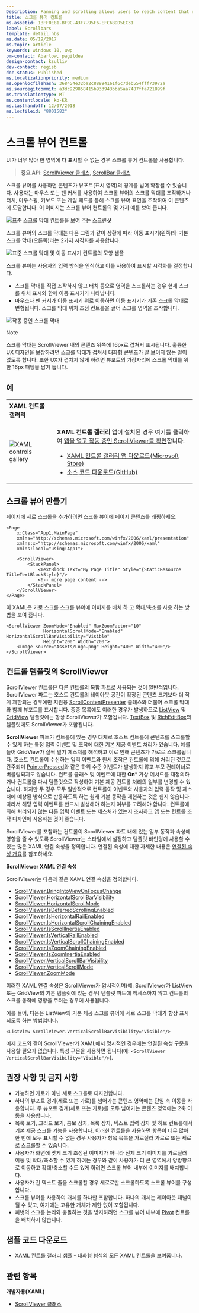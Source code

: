 ```yaml
---
Description: Panning and scrolling allows users to reach content that extends beyond the bounds of the screen.
title: 스크롤 뷰어 컨트롤
ms.assetid: 1BFF0E81-BF9C-43F7-95F6-EFC6BDD5EC31
label: Scrollbars
template: detail.hbs
ms.date: 05/19/2017
ms.topic: article
keywords: windows 10, uwp
pm-contact: Abarlow, pagildea
design-contact: ksulliv
dev-contact: regisb
doc-status: Published
ms.localizationpriority: medium
ms.openlocfilehash: 368454e32ba2c88994161f6c7deb554fff73972a
ms.sourcegitcommit: a3dc929858415b933943bba5aa7487ffa721899f
ms.translationtype: MT
ms.contentlocale: ko-KR
ms.lasthandoff: 12/07/2018
ms.locfileid: "8801582"
---
```

# <a name="scroll-viewer-controls"></a>스크롤 뷰어 컨트롤



UI가 너무 많아 한 영역에 다 표시할 수 없는 경우 스크롤 뷰어 컨트롤을 사용합니다.

> **중요 API**: [ScrollViewer 클래스](https://msdn.microsoft.com/library/windows/apps/br209527), [ScrollBar 클래스](https://msdn.microsoft.com/library/windows/apps/windows.ui.xaml.controls.primitives.scrollbar.aspx)

스크롤 뷰어를 사용하면 콘텐츠가 뷰포트(표시 영역)의 경계를 넘어 확장될 수 있습니다. 사용자는 마우스 또는 펜 커서를 사용하여 스크롤 뷰어의 스크롤 막대를 조작하거나 터치, 마우스휠, 키보드 또는 게임 패드를 통해 스크롤 뷰어 표면을 조작하여 이 콘텐츠에 도달합니다. 이 이미지는 스크롤 뷰어 컨트롤의 몇 가지 예를 보여 줍니다.

![표준 스크롤 막대 컨트롤을 보여 주는 스크린샷](images/ScrollBar_Standard.jpg)

스크롤 뷰어의 스크롤 막대는 다음 그림과 같이 상황에 따라 이동 표시기(왼쪽)와 기본 스크롤 막대(오른쪽)라는 2가지 시각화를 사용합니다.

![표준 스크롤 막대 및 이동 표시기 컨트롤의 모양 샘플](images/SCROLLBAR.png)

스크롤 뷰어는 사용자의 입력 방식을 인식하고 이를 사용하여 표시할 시각화를 결정합니다.

* 스크롤 막대를 직접 조작하지 않고 터치 등으로 영역을 스크롤하는 경우 현재 스크롤 위치 표시와 함께 이동 표시기가 나타납니다.
* 마우스나 펜 커서가 이동 표시기 위로 이동하면 이동 표시기가 기존 스크롤 막대로 변형됩니다.  스크롤 막대 위치 조정 컨트롤을 끌어 스크롤 영역을 조작합니다.

<!--
<div class="microsoft-internal-note">
See complete redlines in [UNI]http://uni/DesignDepot.FrontEnd/#/ProductNav/3378/0/dv/?t=Windows|Controls|ScrollControls&f=RS2
</div>
-->

![작동 중인 스크롤 막대](images/conscious-scroll.gif)

> [!NOTE]
> 스크롤 막대는 ScrollViewer 내의 콘텐츠 위쪽에 16px로 겹쳐서 표시됩니다. 훌륭한 UX 디자인을 보장하려면 스크롤 막대가 겹쳐서 대화형 콘텐츠가 잘 보이지 않는 일이 없도록 합니다. 또한 UX가 겹치지 않게 하려면 뷰포트의 가장자리에 스크롤 막대를 위한 16px 패딩을 남겨 둡니다.

## <a name="examples"></a>예

<table>
<th align="left">XAML 컨트롤 갤러리<th>
<tr>
<td><img src="images/xaml-controls-gallery-sm.png" alt="XAML controls gallery"></img></td>
<td>
    <p><strong style="font-weight: semi-bold">XAML 컨트롤 갤러리</strong> 앱이 설치된 경우 여기를 클릭하여 <a href="xamlcontrolsgallery:/item/ScrollViewer">앱을 열고 작동 중인 ScrollViewer를 확인</a>합니다.</p>
    <ul>
    <li><a href="https://www.microsoft.com/store/productId/9MSVH128X2ZT">XAML 컨트롤 갤러리 앱 다운로드(Microsoft Store)</a></li>
    <li><a href="https://github.com/Microsoft/Windows-universal-samples/tree/master/Samples/XamlUIBasics">소스 코드 다운로드(GitHub)</a></li>
    </ul>
</td>
</tr>
</table>

## <a name="create-a-scroll-viewer"></a>스크롤 뷰어 만들기

페이지에 세로 스크롤을 추가하려면 스크롤 뷰어에 페이지 콘텐츠를 래핑하세요.

```xaml
<Page
    x:Class="App1.MainPage"
    xmlns="http://schemas.microsoft.com/winfx/2006/xaml/presentation"
    xmlns:x="http://schemas.microsoft.com/winfx/2006/xaml"
    xmlns:local="using:App1">

    <ScrollViewer>
        <StackPanel>
            <TextBlock Text="My Page Title" Style="{StaticResource TitleTextBlockStyle}"/>
            <!-- more page content -->
        </StackPanel>
    </ScrollViewer>
</Page>
```

이 XAML은 가로 스크롤 스크롤 뷰어에 이미지를 배치 하 고 확대/축소를 사용 하는 방법을 보여 줍니다.

```xaml
<ScrollViewer ZoomMode="Enabled" MaxZoomFactor="10"
              HorizontalScrollMode="Enabled" HorizontalScrollBarVisibility="Visible"
              Height="200" Width="200">
    <Image Source="Assets/Logo.png" Height="400" Width="400"/>
</ScrollViewer>
```

## <a name="scrollviewer-in-a-control-template"></a>컨트롤 템플릿의 ScrollViewer

ScrollViewer 컨트롤은 다른 컨트롤의 복합 파트로 사용되는 것이 일반적입니다. ScrollViewer 파트는 호스트 컨트롤의 레이아웃 공간이 확장된 콘텐츠 크기보다 더 작게 제한되는 경우에만 지원용 [ScrollContentPresenter](https://msdn.microsoft.com/library/windows/apps/xaml/windows.ui.xaml.controls.scrollcontentpresenter.aspx) 클래스와 더불어 스크롤 막대와 함께 뷰포트를 표시합니다. 종종 목록에도 이러한 경우가 발생하므로 [ListView](https://msdn.microsoft.com/library/windows/apps/xaml/windows.ui.xaml.controls.listview.aspx) 및 [GridView](https://msdn.microsoft.com/library/windows/apps/xaml/windows.ui.xaml.controls.gridview.aspx) 템플릿에는 항상 ScrollViewer가 포함됩니다. [TextBox](https://msdn.microsoft.com/library/windows/apps/xaml/windows.ui.xaml.controls.textbox.aspx) 및 [RichEditBox](https://msdn.microsoft.com/library/windows/apps/xaml/windows.ui.xaml.controls.richeditbox.aspx)의 템플릿에도 ScrollViewer가 포함됩니다.

**ScrollViewer** 파트가 컨트롤에 있는 경우 대체로 호스트 컨트롤에 콘텐츠를 스크롤할 수 있게 하는 특정 입력 이벤트 및 조작에 대한 기본 제공 이벤트 처리가 있습니다. 예를 들어 GridView가 살짝 밀기 제스처를 해석하고 이로 인해 콘텐츠가 가로로 스크롤됩니다. 호스트 컨트롤이 수신하는 입력 이벤트와 원시 조작은 컨트롤에 의해 처리된 것으로 간주되며 [PointerPressed](https://msdn.microsoft.com/library/windows/apps/xaml/windows.ui.xaml.uielement.pointerpressed.aspx)와 같은 하위 수준 이벤트가 발생하지 않고 부모 컨테이너로 버블링되지도 않습니다. 컨트롤 클래스 및 이벤트에 대한 **On*** 가상 메서드를 재정의하거나 컨트롤을 다시 템플릿으로 작성하여 기본 제공 컨트롤 처리의 일부를 변경할 수 있습니다. 하지만 두 경우 모두 일반적으로 컨트롤이 이벤트와 사용자의 입력 동작 및 제스처에 예상된 방식으로 반응하도록 하는 원래 기본 동작을 재현하는 것은 쉽지 않습니다. 따라서 해당 입력 이벤트를 반드시 발생해야 하는지 여부를 고려해야 합니다. 컨트롤에 의해 처리되지 않는 다른 입력 이벤트 또는 제스처가 있는지 조사하고 앱 또는 컨트롤 조작 디자인에 사용하는 것이 좋습니다.

ScrollViewer를 포함하는 컨트롤이 ScrollViewer 파트 내에 있는 일부 동작과 속성에 영향을 줄 수 있도록 ScrollViewer는 스타일에서 설정하고 템플릿 바인딩에 사용할 수 있는 많은 XAML 연결 속성을 정의합니다. 연결된 속성에 대한 자세한 내용은 [연결된 속성 개요](../../xaml-platform/attached-properties-overview.md)를 참조하세요.

**ScrollViewer XAML 연결 속성**

ScrollViewer는 다음과 같은 XAML 연결 속성을 정의합니다.

- [ScrollViewer.BringIntoViewOnFocusChange](https://msdn.microsoft.com/library/windows/apps/xaml/windows.ui.xaml.controls.scrollviewer.bringintoviewonfocuschange.aspx)
- [ScrollViewer.HorizontalScrollBarVisibility](https://msdn.microsoft.com/library/windows/apps/xaml/windows.ui.xaml.controls.scrollviewer.horizontalscrollbarvisibility.aspx)
- [ScrollViewer.HorizontalScrollMode](https://msdn.microsoft.com/library/windows/apps/xaml/windows.ui.xaml.controls.scrollviewer.horizontalscrollmode.aspx)
- [ScrollViewer.IsDeferredScrollingEnabled](https://msdn.microsoft.com/library/windows/apps/xaml/windows.ui.xaml.controls.scrollviewer.isdeferredscrollingenabled.aspx)
- [ScrollViewer.IsHorizontalRailEnabled](https://msdn.microsoft.com/library/windows/apps/xaml/windows.ui.xaml.controls.scrollviewer.ishorizontalrailenabled.aspx)
- [ScrollViewer.IsHorizontalScrollChainingEnabled](https://msdn.microsoft.com/library/windows/apps/xaml/windows.ui.xaml.controls.scrollviewer.ishorizontalscrollchainingenabled.aspx)
- [ScrollViewer.IsScrollInertiaEnabled](https://msdn.microsoft.com/library/windows/apps/xaml/windows.ui.xaml.controls.scrollviewer.isscrollinertiaenabled.aspx)
- [ScrollViewer.IsVerticalRailEnabled](https://msdn.microsoft.com/library/windows/apps/xaml/windows.ui.xaml.controls.scrollviewer.isverticalrailenabled.aspx)
- [ScrollViewer.IsVerticalScrollChainingEnabled](https://msdn.microsoft.com/library/windows/apps/xaml/windows.ui.xaml.controls.scrollviewer.isverticalscrollchainingenabled.aspx)
- [ScrollViewer.IsZoomChainingEnabled](https://msdn.microsoft.com/library/windows/apps/xaml/windows.ui.xaml.controls.scrollviewer.iszoominertiaenabled.aspx)
- [ScrollViewer.IsZoomInertiaEnabled](https://msdn.microsoft.com/library/windows/apps/xaml/windows.ui.xaml.controls.scrollviewer.iszoominertiaenabled.aspx)
- [ScrollViewer.VerticalScrollBarVisibility](https://msdn.microsoft.com/library/windows/apps/xaml/windows.ui.xaml.controls.scrollviewer.verticalscrollbarvisibilityproperty.aspx)
- [ScrollViewer.VerticalScrollMode](https://msdn.microsoft.com/library/windows/apps/xaml/windows.ui.xaml.controls.scrollviewer.verticalscrollmode.aspx)
- [ScrollViewer.ZoomMode](https://msdn.microsoft.com/library/windows/apps/xaml/windows.ui.xaml.controls.scrollviewer.zoommode.aspx)

이러한 XAML 연결 속성은 ScrollViewer가 암시적이며(예: ScrollViewer가 ListView 또는 GridView의 기본 템플릿에 있는 경우) 템플릿 파트에 액세스하지 않고 컨트롤의 스크롤 동작에 영향을 주려는 경우에 사용됩니다.

예를 들어, 다음은 ListView의 기본 제공 스크롤 뷰어에 세로 스크롤 막대가 항상 표시되도록 하는 방법입니다.

```xaml
<ListView ScrollViewer.VerticalScrollBarVisibility="Visible"/>
```

예제 코드와 같이 ScrollViewer가 XAML에서 명시적인 경우에는 연결된 속성 구문을 사용할 필요가 없습니다. 특성 구문을 사용하면 됩니다(예: `<ScrollViewer VerticalScrollBarVisibility="Visible"/>`).


## <a name="dos-and-donts"></a>권장 사항 및 금지 사항

- 가능하면 가로가 아닌 세로 스크롤로 디자인합니다.
- 하나의 뷰포트 경계(세로 또는 가로)를 넘어가는 콘텐츠 영역에는 단일 축 이동을 사용합니다. 두 뷰포트 경계(세로 또는 가로)를 모두 넘어가는 콘텐츠 영역에는 2축 이동을 사용합니다.
- 목록 보기, 그리드 보기, 콤보 상자, 목록 상자, 텍스트 입력 상자 및 허브 컨트롤에서 기본 제공 스크롤 기능을 사용합니다. 이러한 컨트롤을 사용하면 항목이 너무 많아 한 번에 모두 표시할 수 없는 경우 사용자가 항목 목록을 가로질러 가로로 또는 세로로 스크롤할 수 있습니다.
- 사용자가 화면에 맞게 크기 조정된 이미지가 아니라 전체 크기 이미지를 가로질러 이동 및 확대/축소할 수 있게 하려는 경우와 같이 사용자가 더 큰 영역에서 양방향으로 이동하고 확대/축소할 수도 있게 하려면 스크롤 뷰어 내부에 이미지를 배치합니다.
- 사용자가 긴 텍스트 줄을 스크롤할 경우 세로로만 스크롤하도록 스크롤 뷰어를 구성합니다.
- 스크롤 뷰어를 사용하여 개체를 하나만 포함합니다. 하나의 개체는 레이아웃 패널이 될 수 있고, 여기에는 고유한 개체가 제한 없이 포함됩니다.
- 피벗의 스크롤 논리와 충돌하는 것을 방지하려면 스크롤 뷰어 내부에 [Pivot](tabs-pivot.md) 컨트롤을 배치하지 않습니다.

## <a name="get-the-sample-code"></a>샘플 코드 다운로드

- [XAML 컨트롤 갤러리 샘플](https://github.com/Microsoft/Windows-universal-samples/tree/master/Samples/XamlUIBasics) - 대화형 형식의 모든 XAML 컨트롤을 보여줍니다.

## <a name="related-topics"></a>관련 항목

**개발자용(XAML)**

* [ScrollViewer 클래스](https://msdn.microsoft.com/library/windows/apps/br209527)
